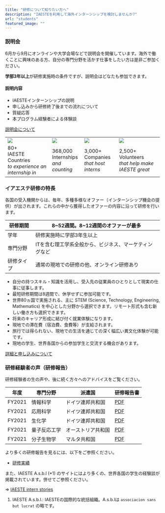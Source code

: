 ```yaml
---
title: "研修について知りたい方へ"
description: "IAESTEを利用して海外インターンシップを検討しませんか?"
url: "students"
featured_image: ""
---
```


### 説明会

6月から9月にオンラインや大学会場などで説明会を開催しています。海外で働くことに興味のある方、自分の専門分野を活かす仕事をしたい方は是非ご参加ください。

**学部3年以上**が研修実施時の条件ですが、説明会はどなたも参加できます。

#### 説明内容

- IAESTEインターンシップの説明
- 申し込みから研修終了後までの流れについて
- 質疑応答
- 本プログラム経験者による体験談

[説明会について](/internship/information-session)

<div align="center">

|          |         |         |         |
| -------- | ------- | ------- | ------- |
| ![](/images/countries.png) | ![](/images/internship.png) | ![](/images/companies.png) | ![](/images/volunteers.png) |
| 80+ <br> IAESTE Countries <br> *to experience an internship in* | 368,000 <br> Internships <br> *and counting* | 3,000+ <br> Companies <br> *that host interns* | 2,500+ <br> Volunteers <br> *that help make IAESTE great* |

</div>

### イアエステ研修の特長

各国の受入機関からは、毎年、多種多様なオファー（インターンシップ機会の提供）が出されます。これらの中から獲得したオファーの内容に沿って研修を行います。

<div align="center">

| 研修期間 | 8\~52週間。8\~12週間のオファーが最多 |
| -------- | ----------------------------------------- |
| 学年     | 研修実施時に学部3年生以上                 |
| 専門分野 | ITを含む理工学系全般から、ビジネス、マーケティングなど |
| 研修タイプ | 通常の現地での研修の他、オンライン研修あり |

</div>

- 自分の持つスキル・知識を活用し、受入先の従業員のひとりとして現実の仕事に従事します。
- 最短研修期間は8週間で、休学せずに参加可能です。
- 世界80ヵ国で実施される、主に STEM (Science, Technology, Engineering, Mathematics) を中心とした分野から選択できます。リモート形式も含む新しい働き方も選択できます。
- 将来のキャリア形成に結び付く就業体験になります。
- 現地での滞在費（宿泊費、食費等）が支給されます。
- 旅行では得られない、現地での生活を通じての深く幅広い異文化体験が可能です。
- 現地の学生、世界各国からの参加学生と交流する機会があります。

[詳細と申し込みについて](/internship/how-it-works)

### 研修経験者の声（研修報告）

研修経験者の生の声や、後に続く方々へのアドバイスをご覧ください。

<div align="center">

| 年度   | 専門分野      | 派遣国           | 研修報告書 |
| ------ | ----------- | --------------- | -------- |
| FY2021 | 情報科学     | ドイツ連邦共和国   | [PDF](/files/internship/reports/training-report-fy2021-de-kaku.pdf) |
| FY2021 | 応用科学     | ドイツ連邦共和国   | [PDF](/files/internship/reports/training-report-fy2021-de-nishihara.pdf) |
| FY2021 | 生化学       | ドイツ連邦共和国   | [PDF](/files/internship/reports/training-report-fy2021-de-anonymous.pdf) |
| FY2021 | 量子反応工学  | オーストリア共和国 | [PDF](/files/internship/reports/training-report-fy2021-at-anonymous.pdf) |
| FY2021 | 分子生物学    | マルタ共和国      | [PDF](/files/internship/reports/training-report-fy2021-mt-anonymous.pdf) |

</div>

より多くの研修報告を見るには、以下をご参照ください。

- [研修実績](/internship/reports)

また、IAESTE A.s.b.l (*1) のサイトにはより多くの、世界各国の学生の経験談が掲載されています。併せてご参照ください。

⇒ [IAESTE intern stories](https://iaeste.org/student-testimonials)

1. IAESTE A.s.b.l.: IAESTEの国際的な統括組織。A.s.b.lは `associacion sans but lucrat` の略です。
